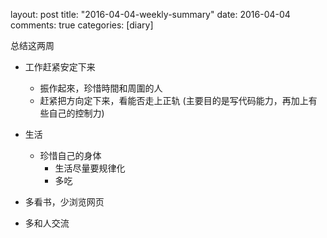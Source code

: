 layout: post
title: "2016-04-04-weekly-summary"
date: 2016-04-04
comments: true
categories: [diary]


总结这两周  

* 工作赶紧安定下来
  - 振作起來，珍惜時間和周圍的人
  - 赶紧把方向定下来，看能否走上正轨 (主要目的是写代码能力，再加上有些自己的控制力)

* 生活
  - 珍惜自己的身体
    + 生活尽量要规律化
    + 多吃
    
* 多看书，少浏览网页

* 多和人交流
